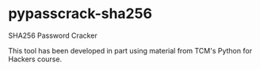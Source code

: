 # pypasscrack-sha256
SHA256 Password Cracker

This tool has been developed in part using material from TCM's Python for Hackers course.
